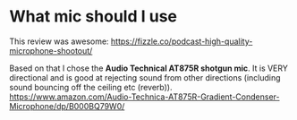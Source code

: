 # What mic should I use

This review was awesome: https://fizzle.co/podcast-high-quality-microphone-shootout/

Based on that I chose the  **Audio Technical AT875R shotgun mic**. It is VERY
directional and is good at rejecting sound from other directions (including
sound bouncing off the ceiling etc (reverb)).
https://www.amazon.com/Audio-Technica-AT875R-Gradient-Condenser-Microphone/dp/B000BQ79W0/

